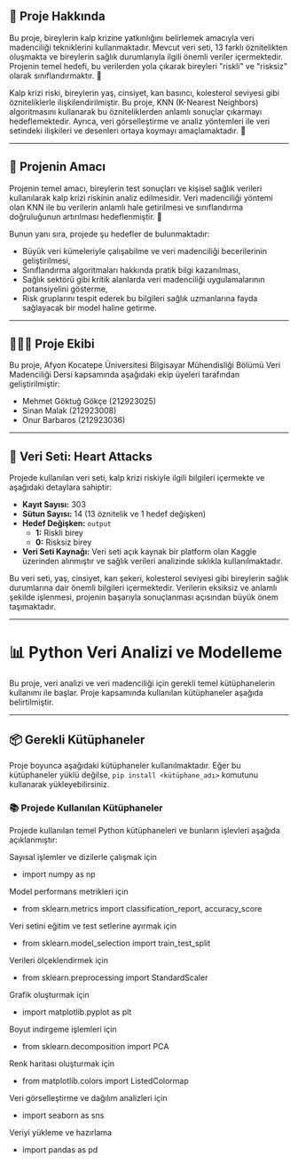 ## 📌 Proje Hakkında

Bu proje, bireylerin kalp krizine yatkınlığını belirlemek amacıyla veri madenciliği tekniklerini kullanmaktadır. Mevcut veri seti, 13 farklı öznitelikten oluşmakta ve bireylerin sağlık durumlarıyla ilgili önemli veriler içermektedir. Projenin temel hedefi, bu verilerden yola çıkarak bireyleri "riskli" ve "risksiz" olarak sınıflandırmaktır. 🎯

Kalp krizi riski, bireylerin yaş, cinsiyet, kan basıncı, kolesterol seviyesi gibi özniteliklerle ilişkilendirilmiştir. Bu proje, KNN (K-Nearest Neighbors) algoritmasını kullanarak bu özniteliklerden anlamlı sonuçlar çıkarmayı hedeflemektedir. Ayrıca, veri görselleştirme ve analiz yöntemleri ile veri setindeki ilişkileri ve desenleri ortaya koymayı amaçlamaktadır. 🌟

---

## 🎯 Projenin Amacı

Projenin temel amacı, bireylerin test sonuçları ve kişisel sağlık verileri kullanılarak kalp krizi riskinin analiz edilmesidir. Veri madenciliği yöntemi olan KNN ile bu verilerin anlamlı hale getirilmesi ve sınıflandırma doğruluğunun artırılması hedeflenmiştir. 🚀 

Bunun yanı sıra, projede şu hedefler de bulunmaktadır:
- Büyük veri kümeleriyle çalışabilme ve veri madenciliği becerilerinin geliştirilmesi,
- Sınıflandırma algoritmaları hakkında pratik bilgi kazanılması,
- Sağlık sektörü gibi kritik alanlarda veri madenciliği uygulamalarının potansiyelini gösterme,
- Risk gruplarını tespit ederek bu bilgileri sağlık uzmanlarına fayda sağlayacak bir model haline getirme.

---

## 🧑🏻‍💻 Proje Ekibi
Bu proje, Afyon Kocatepe Üniversitesi Bilgisayar Mühendisliği Bölümü Veri Madenciliği Dersi kapsamında aşağıdaki ekip üyeleri tarafından geliştirilmiştir:

-  Mehmet Göktuğ Gökçe (212923025)
-  Sinan Malak (212923008)
-  Onur Barbaros (212923036)

---

## 📂 Veri Seti: Heart Attacks

Projede kullanılan veri seti, kalp krizi riskiyle ilgili bilgileri içermekte ve aşağıdaki detaylara sahiptir:

- **Kayıt Sayısı:** 303 
- **Sütun Sayısı:** 14 (13 öznitelik ve 1 hedef değişken)
- **Hedef Değişken:** `output` 
  - **1:** Riskli birey
  - **0:** Risksiz birey
- **Veri Seti Kaynağı:** Veri seti açık kaynak bir platform olan Kaggle üzerinden alınmıştır ve sağlık verileri analizinde sıklıkla kullanılmaktadır.

Bu veri seti, yaş, cinsiyet, kan şekeri, kolesterol seviyesi gibi bireylerin sağlık durumlarına dair önemli bilgileri içermektedir. Verilerin eksiksiz ve anlamlı şekilde işlenmesi, projenin başarıyla sonuçlanması açısından büyük önem taşımaktadır.

---

# 📊 Python Veri Analizi ve Modelleme

Bu proje, veri analizi ve veri madenciliği için gerekli temel kütüphanelerin kullanımı ile başlar. Proje kapsamında kullanılan kütüphaneler aşağıda belirtilmiştir.

---

## 📦 Gerekli Kütüphaneler

Proje boyunca aşağıdaki kütüphaneler kullanılmaktadır. Eğer bu kütüphaneler yüklü değilse, `pip install <kütüphane_adı>` komutunu kullanarak yükleyebilirsiniz.

### 📚 Projede Kullanılan Kütüphaneler

Projede kullanılan temel Python kütüphaneleri ve bunların işlevleri aşağıda açıklanmıştır:

Sayısal işlemler ve dizilerle çalışmak için

* import numpy as np

Model performans metrikleri için

* from sklearn.metrics import classification_report, accuracy_score  

Veri setini eğitim ve test setlerine ayırmak için

* from sklearn.model_selection import train_test_split

Verileri ölçeklendirmek için

* from sklearn.preprocessing import StandardScaler  

Grafik oluşturmak için

* import matplotlib.pyplot as plt  

Boyut indirgeme işlemleri için

* from sklearn.decomposition import PCA  

Renk haritası oluşturmak için

* from matplotlib.colors import ListedColormap  

Veri görselleştirme ve dağılım analizleri için

* import seaborn as sns  

Veriyi yükleme ve hazırlama

* import pandas as pd

